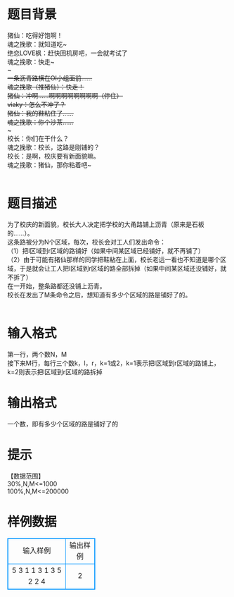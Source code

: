 # 

 
 # 题目背景 
猪仙：吃得好饱啊！<BR>魂之挽歌：就知道吃~<BR>绝恋LOVE枫：赶快回机房吧，一会就考试了<BR>魂之挽歌：快走~<BR>~~~~~~~~~~~~~~~~~~~~~~~~~~~~~~~~~~~<BR>一条沥青路横在OI小组面前……<BR>魂之挽歌（推猪仙）：快走！<BR>猪仙：冲啊……啊啊啊啊啊啊啊啊（停住）<BR>viaky：怎么不冲了？<BR>猪仙：我的鞋粘住了……<BR>魂之挽歌：你个沙茶……<BR>~~~~~~~~~~~~~~~~~~~~~~~~~~~~~~~~~~~<BR>校长：你们在干什么？<BR>魂之挽歌：校长，这路是刚铺的？<BR>校长：是啊，校庆要有新面貌嘛。<BR>魂之挽歌：猪仙，那你粘着吧~<BR><BR> 

 
 # 题目描述 
为了校庆的新面貌，校长大人决定把学校的大甬路铺上沥青（原来是石板的……）。<BR>这条路被分为N个区域，每次，校长会对工人们发出命令：<BR>（1）把l区域到r区域的路铺好（如果中间某区域已经铺好，就不再铺了）<BR>（2）由于可能有猪仙那样的同学把鞋粘在上面，校长老远一看也不知道是哪个区域，于是就会让工人把l区域到r区域的路全部拆掉（如果中间某区域还没铺好，就不拆了）<BR>在一开始，整条路都还没铺上沥青。<BR>校长在发出了M条命令之后，想知道有多少个区域的路是铺好了的。<BR><BR> 

 
 # 输入格式 
第一行，两个数N，M<BR>接下来M行，每行三个数k，l，r，k=1或2，k=1表示把l区域到r区域的路铺上，k=2则表示把l区域到r区域的路拆掉<BR> 

 
 # 输出格式 
一个数，即有多少个区域的路是铺好了的<BR> 

 
 # 提示 
【数据范围】<BR>30%,N,M&lt;=1000<BR>100%,N,M&lt;=200000 
# 样例数据
<style>
        table,table tr th, table tr td { border:1px solid #0094ff; }
        table { width: 200px; min-height: 25px; line-height: 25px; text-align: center; border-collapse: collapse;}   
    </style>
<table>
	<tr>
		<td>输入样例</td>
		<td>输出样例</td>
	</tr>
<tr><td>5 3
1 1 3
1 3 5
2 2 4</td><td>2
</td></tr></table>
